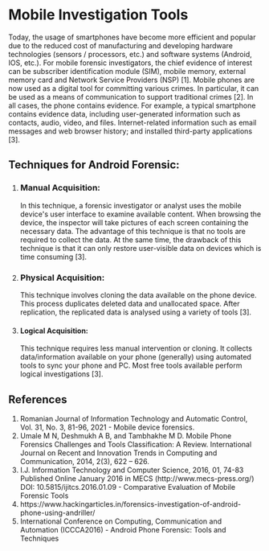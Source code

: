 <h1>Mobile Investigation Tools </h1>
Today, the usage of smartphones have become more efficient and popular due to the reduced cost of manufacturing and developing hardware technologies (sensors / processors, etc.) and software systems (Android, IOS, etc.).  For mobile forensic investigators, the chief evidence of interest can be subscriber identification module (SIM), mobile memory, external memory card and Network Service Providers (NSP) [1]. Mobile phones are now used as a digital tool for committing various crimes. In particular, it can be used as a means of communication to support traditional crimes [2]. In all cases, the phone contains evidence. For example, a typical smartphone contains evidence data, including user-generated information such as contacts, audio, video, and files. Internet-related information such as email messages and web browser history; and installed third-party applications [3].

<h2>Techniques for Android Forensic:</h2>

<ol>
<li><h3>Manual Acquisition:</h3> In this technique, a forensic investigator or analyst uses the mobile device's user interface  to examine available content. When browsing the device, the inspector will take pictures of each screen containing the necessary data. The advantage of this technique is that no tools are required to collect the data. At the same time, the drawback of this technique is that it can only restore user-visible data  on  devices  which is time consuming [3].</li>

<li><h3>Physical Acquisition:</h3> This technique involves cloning  the data available on the phone device. This process duplicates deleted data and unallocated space. After replication, the replicated data is analysed using a variety of tools [3].</li>

<li><h4>Logical Acquisition:</h4> This technique requires less manual intervention or cloning. It collects data/information available on your phone (generally) using automated tools to sync your phone and PC. Most free tools available  perform logical investigations [3].</li>

</ol>



<h2>References</h2>
<ol>
<li>Romanian Journal of Information Technology and Automatic Control, Vol. 31, No. 3, 81-96, 2021 - Mobile device forensics.</li>
  
<li>Umale M N, Deshmukh A B, and Tambhakhe M D. Mobile Phone Forensics Challenges and Tools Classification: A Review. International Journal on Recent and Innovation Trends in Computing and Communication, 2014, 2(3), 622 – 626. </li>
  
<li>I.J. Information Technology and Computer Science, 2016, 01, 74-83 Published Online January 2016 in MECS (http://www.mecs-press.org/) DOI: 10.5815/ijitcs.2016.01.09 - Comparative Evaluation of Mobile Forensic Tools </li>
  
<li>https://www.hackingarticles.in/forensics-investigation-of-android-phone-using-andriller/</li>
  
<li>International Conference on Computing, Communication and Automation (ICCCA2016) - Android Phone Forensic: Tools and Techniques</li>

</ol>


